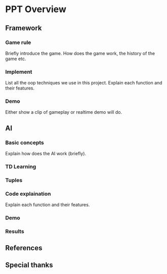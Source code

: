 # PPT Overview

## Framework

### Game rule

Briefly introduce the game. How does the game work, the history of the game etc.

### Implement

List all the oop techniques we use in this project. Explain each function and their features.

### Demo

Either show a clip of gameplay or realtime demo will do.

## AI

### Basic concepts

Explain how does the AI work (briefly).

### TD Learning

### Tuples

### Code explaination

Explain each function and their features.

### Demo

### Results

## References

## Special thanks
